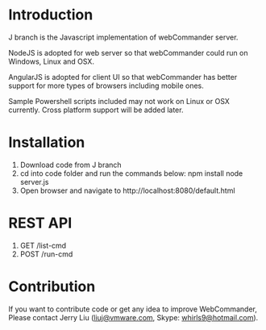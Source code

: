 Introduction
============

J branch is the Javascript implementation of webCommander server.

NodeJS is adopted for web server so that webCommander could run
on Windows, Linux and OSX.

AngularJS is adopted for client UI so that webCommander has better
support for more types of browsers including mobile ones.

Sample Powershell scripts included may not work on Linux or
OSX currently. Cross platform support will be added later.

Installation
============

1. Download code from J branch
2. cd into code folder and run the commands below:
   npm install
   node server.js
3. Open browser and navigate to http://localhost:8080/default.html

REST API
========

1. GET /list-cmd
2. POST /run-cmd

Contribution
============

If you want to contribute code or get any idea to improve WebCommander,
Please contact Jerry Liu (liuj@vmware.com, Skype: whirls9@hotmail.com).